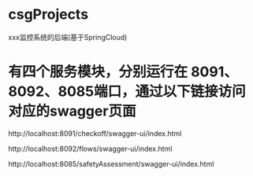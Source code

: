 # csgProjects
xxx监控系统的后端(基于SpringCloud) 

# 有四个服务模块，分别运行在 8091、8092、8085端口，通过以下链接访问对应的swagger页面

http://localhost:8091/checkoff/swagger-ui/index.html

http://localhost:8092/flows/swagger-ui/index.html

http://localhost:8085/safetyAssessment/swagger-ui/index.html

